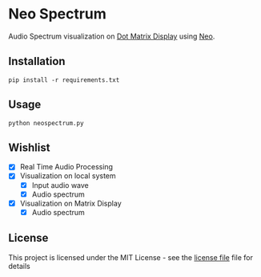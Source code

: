 # Neo Spectrum

Audio Spectrum visualization on [Dot Matrix Display](https://raw.githubusercontent.com/rpidanny/assets/master/Neo/MAX7219-Matrix.jpeg) using [Neo](https://github.com/rpidanny/Neo).

## Installation

```shell
pip install -r requirements.txt
```

## Usage

```shell
python neospectrum.py
```

## Wishlist

* [x] Real Time Audio Processing
* [x] Visualization on local system
  * [x] Input audio wave
  * [x] Audio spectrum
* [x] Visualization on Matrix Display
  * [x] Audio spectrum

## License

This project is licensed under the MIT License - see the [license file](LICENSE) file for details